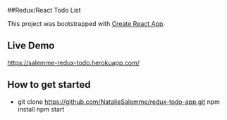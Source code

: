 ##Redux/React Todo List

This project was bootstrapped with [Create React App](https://github.com/facebook/create-react-app).

## Live Demo 
https://salemme-redux-todo.herokuapp.com/

## How to get started 
- git clone https://github.com/NatalieSalemme/redux-todo-app.git
npm install
npm start
